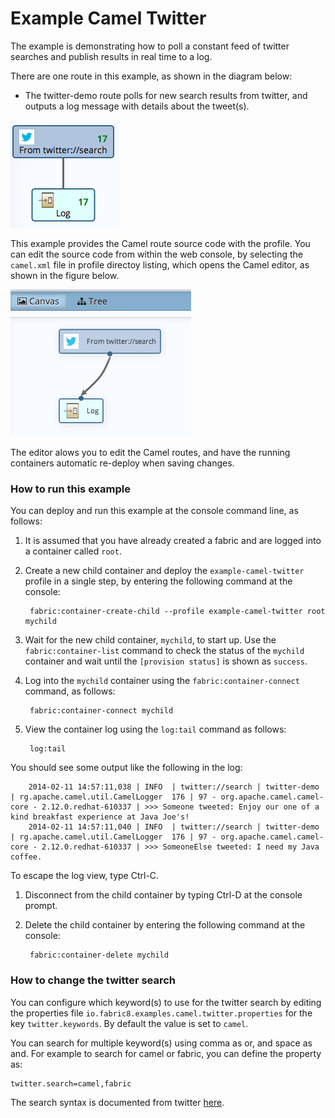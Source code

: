 # Example Camel Twitter

The example is demonstrating how to poll a constant feed of twitter searches and publish results in real time to a log.

There are one route in this example, as shown in the diagram below:

* The twitter-demo route polls for new search results from twitter, and outputs a log message with details about the tweet(s).

![Camel Twitter diagram](https://raw.githubusercontent.com/fabric8io/fabric8/master/docs/images/camel-twitter-diagram.png)

This example provides the Camel route source code with the profile. You can edit the source code from within the web console, by selecting the `camel.xml` file in profile directoy listing, which opens the Camel editor, as shown in the figure below.

![Camel Twitter editor](https://raw.githubusercontent.com/fabric8io/fabric8/master/docs/images/camel-twitter-editor.png)

The editor alows you to edit the Camel routes, and have the running containers automatic re-deploy when saving changes.


### How to run this example

You can deploy and run this example at the console command line, as follows:

1. It is assumed that you have already created a fabric and are logged into a container called `root`.
1. Create a new child container and deploy the `example-camel-twitter` profile in a single step, by entering the
 following command at the console:

        fabric:container-create-child --profile example-camel-twitter root mychild

1. Wait for the new child container, `mychild`, to start up. Use the `fabric:container-list` command to check the status of the `mychild` container and wait until the `[provision status]` is shown as `success`.
1. Log into the `mychild` container using the `fabric:container-connect` command, as follows:

        fabric:container-connect mychild

1. View the container log using the `log:tail` command as follows:

        log:tail

 You should see some output like the following in the log:

        2014-02-11 14:57:11,038 | INFO  | twitter://search | twitter-demo                     | rg.apache.camel.util.CamelLogger  176 | 97 - org.apache.camel.camel-core - 2.12.0.redhat-610337 | >>> Someone tweeted: Enjoy our one of a kind breakfast experience at Java Joe's!
        2014-02-11 14:57:11,040 | INFO  | twitter://search | twitter-demo                     | rg.apache.camel.util.CamelLogger  176 | 97 - org.apache.camel.camel-core - 2.12.0.redhat-610337 | >>> SomeoneElse tweeted: I need my Java coffee.

 To escape the log view, type Ctrl-C.
1. Disconnect from the child container by typing Ctrl-D at the console prompt.
1. Delete the child container by entering the following command at the console:

        fabric:container-delete mychild


### How to change the twitter search

You can configure which keyword(s) to use for the twitter search by editing the properties file `io.fabric8.examples.camel.twitter.properties` for the key `twitter.keywords`. By default the value is set to `camel`.

You can search for multiple keyword(s) using comma as or, and space as and. For example to search for camel or fabric, you can define the property as:

    twitter.search=camel,fabric

The search syntax is documented from twitter [here](https://support.twitter.com/articles/71577-using-advanced-search).